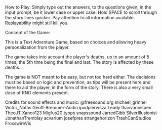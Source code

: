 How to Play:
Simply type out the answers, to the questions given, in the input prompt, be it lower case or upper case.
Hold SPACE to scroll through the story lines quicker.
Pay attention to all information available. Replayability might still kill you.

Concept of the Game:

This is a Text Adventure Game, based on choices and allowing
heavy personalization from the player.

The game takes into account the player's deaths, up to an amount
of 5 times, the 5th time being the final and last. The story
is affected by these deaths.

The game is NOT meant to be easy, but not too hard either.
The decisions must be based on logic and prevention, as tips
will be present here and there to aid the player, in the form
of the story. There is also a very small dose of RNG elements
present.


Credits for sound effects and music:
@freesound.org
michael_grinnel
Victor_Natas
Geoff-Bremmer-Audio
ipodpierwsza
Leady
thanvannispen
TheoJT
Xanco123
Migfus20
tyops
snapssound
JarredGibb
SilverIllusionist
JonathanTremblay
acvarium
josefpres
strangehorizon
TrashCanStudios
FrosswireVis